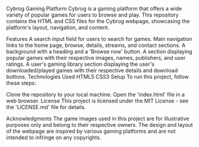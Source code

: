 Cybrog Gaming Platform
Cybrog is a gaming platform that offers a wide variety of popular games for users to browse and play. This repository contains the HTML and CSS files for the Cybrog webpage, showcasing the platform's layout, navigation, and content.

Features
A search input field for users to search for games.
Main navigation links to the home page, browse, details, streams, and contact sections.
A background with a heading and a 'Browse now' button.
A section displaying popular games with their respective images, names, publishers, and user ratings.
A user's gaming library section displaying the user's downloaded/played games with their respective details and download buttons.
Technologies Used
HTML5
CSS3
Setup
To run this project, follow these steps:

Clone the repository to your local machine.
Open the 'index.html' file in a web browser.
License
This project is licensed under the MIT License - see the 'LICENSE.md' file for details.

Acknowledgments
The game images used in this project are for illustrative purposes only and belong to their respective owners.
The design and layout of the webpage are inspired by various gaming platforms and are not intended to infringe on any copyrights.
